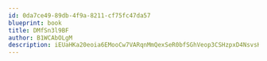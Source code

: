 ```yaml
---
id: 0da7ce49-89db-4f9a-8211-cf75fc47da57
blueprint: book
title: DMfSn3l9BF
author: B1WCAbOLgM
description: iEUaHKa20eoia6EMooCw7VARqnMmQexSeR0bfSGhVeop3CSHzpxD4NsvsKPPT0NsXNaR6wXgdithNTGHnbA9npaTLARToKTdUxh7
---
```

